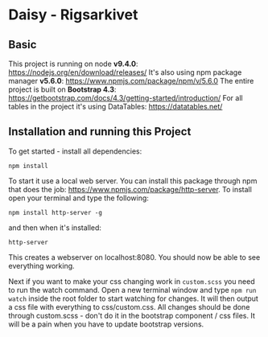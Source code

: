 # Daisy - Rigsarkivet

## Basic

This project is running on node **v9.4.0**: https://nodejs.org/en/download/releases/
It's also using npm package manager **v5.6.0**: https://www.npmjs.com/package/npm/v/5.6.0
The entire project is built on **Bootstrap 4.3**: https://getbootstrap.com/docs/4.3/getting-started/introduction/
For all tables in the project it's using DataTables: https://datatables.net/

## Installation and running this Project

To get started - install all dependencies:

`npm install`

To start it use a local web server. You can install this package through npm that does the job: https://www.npmjs.com/package/http-server. To install open your terminal and type the following:

`npm install http-server -g`

and then when it's installed:

`http-server`

This creates a webserver on localhost:8080. You should now be able to see everything working.

Next if you want to make your css changing work in `custom.scss` you need to run the watch command. Open a new terminal window and type `npm run watch` inside the root folder to start watching for changes. It will then output a css file with everything to css/custom.css. All changes should be done through custom.scss - don't do it in the bootstrap component / css files. It will be a pain when you have to update bootstrap versions.
